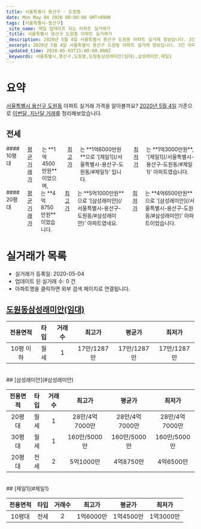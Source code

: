 ```yaml
---
title: 서울특별시 용산구 - 도원동
date: Mon May 04 2020 00:00:00 GMT+0900
tags: [서울특별시-용산구]
_site_name: 매일 업데이트 되는 아파트 실거래가
_title: 서울특별시 용산구 도원동 아파트 실거래가
_description: 2020년 5월 4일 서울특별시 용산구 도원동 아파트 실거래 정보입니다. 3건 아파트 정보가 있습니다.
_excerpt: 2020년 5월 4일 서울특별시 용산구 도원동 아파트 실거래 정보입니다. 3건 아파트 정보가 있습니다.
_updated_time: 2020-05-03T15:00:00.000Z
_keywords: 서울특별시,용산구,도원동,도원동삼성래미안(임대),삼성래미안,제일1
---
```





# 요약
<ins>서울특별시 용산구 도원동</ins> 아파트 실거래 가격을 알아볼까요? <ins>2020년 5월 4일</ins> 기준으로 <ins>이번달, 지난달 거래</ins>를 정리해보았습니다.

## 전세
<div class="container">
<div class="six columns" markdown="1">
#### 10평대
<ins>평균 거래가</ins>는 **1억4500만원**이었으며, <ins>최고가</ins>는 **1억6000만원**으로 '[제일1](/서울특별시-용산구-도원동/#제일1)' 입니다. <ins>최저가</ins>는 **1억3000만원**, '[제일1](/서울특별시-용산구-도원동/#제일1)' 아파트였습니다.
</div>
<div class="six columns" markdown="1">
#### 20평대
<ins>평균 거래가</ins>는 **4억8750만원**이었습니다. <ins>최고가</ins>는 **5억1000만원**으로 '[삼성래미안](/서울특별시-용산구-도원동/#삼성래미안)' 아파트였네요. <ins>최저가</ins>는 **4억6500만원**으로 '[삼성래미안](/서울특별시-용산구-도원동/#삼성래미안)' 아파트이었습니다.
</div>
</div>



# 실거래가 목록
- 실거래가 등록일: 2020-05-04
- 업데이트 된 실거래 수: 0 건
- 아파트명을 클릭하면 외부 검색 페이지로 연결됩니다.

## [도원동삼성래미안(임대)](#도원동삼성래미안임대)

|전용면적|타입|거래수|최고가|평균가|최저가|
|:---:|:---:|:---:|:---:|:---:|:---:|
|10평 이하|<span class="deal-type-3">월세</span>|1|17만/1287만|17만/1287만|17만/1287만|

<br/>
## [삼성래미안](#삼성래미안)

|전용면적|타입|거래수|최고가|평균가|최저가|
|:---:|:---:|:---:|:---:|:---:|:---:|
|20평대|<span class="deal-type-3">월세</span>|1|28만/4억7000만|28만/4억7000만|28만/4억7000만|
|30평대|<span class="deal-type-3">월세</span>|1|160만/5000만|160만/5000만|160만/5000만|
|20평대|<span class="deal-type-2">전세</span>|2|5억1000만|4억8750만|4억6500만|

<br/>
## [제일1](#제일1)

|전용면적|타입|거래수|최고가|평균가|최저가|
|:---:|:---:|:---:|:---:|:---:|:---:|
|10평대|<span class="deal-type-2">전세</span>|2|1억6000만|1억4500만|1억3000만|

<br/>



